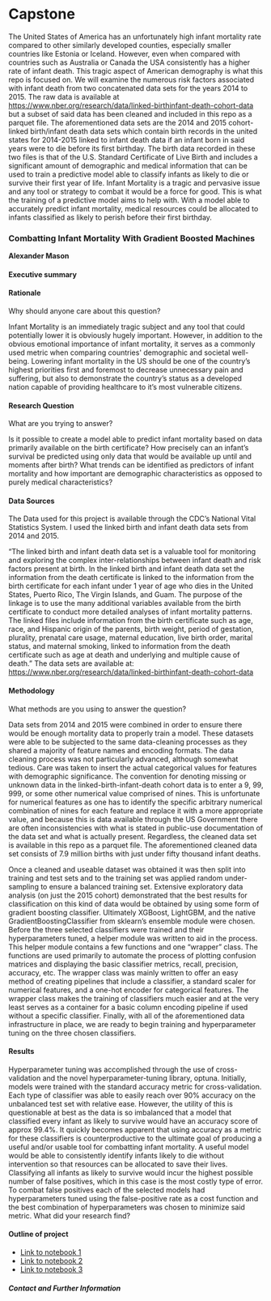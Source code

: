 # Capstone
The United States of America has an unfortunately high infant mortality rate compared to other similarly developed counties, especially smaller countries like Estonia or Iceland. However, even when compared with countries such as Australia or Canada the USA consistently has a higher rate of infant death. This tragic aspect of American demography is what this repo is focused on. We will examine the numerous risk factors associated with infant death from two concatenated data sets for the years 2014 to 2015. The raw data is available at https://www.nber.org/research/data/linked-birthinfant-death-cohort-data but a subset of said data has been cleaned and included in this repo as a parquet file. The aforementioned data sets are the 2014 and 2015 cohort-linked birth/infant death data sets which contain birth records in the united states for 2014-2015 linked to infant death data if an infant born in said years were to die before its first birthday. The birth data recorded in these two files is that of the  U.S. Standard Certificate of Live Birth and includes a significant amount of demographic and medical information that can be used to train a predictive model able to classify infants as likely to die or survive their first year of life. Infant Mortality is a tragic and pervasive issue and any tool or strategy to combat it would be a force for good. This is what the training of a predictive model aims to help with. With a model able to accurately predict infant mortality, medical resources could be allocated to infants classified as likely to perish before their first birthday. 


### Combatting Infant Mortality With Gradient Boosted Machines

**Alexander Mason**

#### Executive summary

#### Rationale
Why should anyone care about this question?

Infant Mortality is an immediately tragic subject and any tool that could potentially lower it is obviously hugely important. However, in addition to the obvious emotional importance of infant mortality, it serves as a commonly used metric when comparing countries' demographic and societal well-being. Lowering infant mortality in the US should be one of the country’s highest priorities first and foremost to decrease unnecessary pain and suffering, but also to demonstrate the country’s status as a developed nation capable of providing healthcare to it’s most vulnerable citizens.  


#### Research Question
What are you trying to answer?

Is it possible to create a model able to predict infant mortality based on data primarily available on the birth certificate? How precisely can an infant’s survival be predicted using only data that would be available up until and moments after birth? What trends can be identified as predictors of infant mortality and how important are demographic characteristics as opposed to purely medical characteristics?

#### Data Sources

The Data used for this project is available through the CDC’s National Vital Statistics System. I used the linked birth and infant death data sets from 2014 and 2015. 

“The linked birth and infant death data set is a valuable tool for monitoring and exploring the complex inter-relationships between infant death and risk factors present at birth. In the linked birth and infant death data set the information from the death certificate is linked to the information from the birth certificate for each infant under 1 year of age who dies in the United States, Puerto Rico, The Virgin Islands, and Guam. The purpose of the linkage is to use the many additional variables available from the birth certificate to conduct more detailed analyses of infant mortality patterns. The linked files include information from the birth certificate such as age, race, and Hispanic origin of the parents, birth weight, period of gestation, plurality, prenatal care usage, maternal education, live birth order, marital status, and maternal smoking, linked to information from the death certificate such as age at death and underlying and multiple cause of death.”
The data sets are available at: https://www.nber.org/research/data/linked-birthinfant-death-cohort-data


#### Methodology
What methods are you using to answer the question?

Data sets from 2014 and 2015 were combined in order to ensure there would be enough mortality data to properly train a model. These datasets were able to be subjected to the same data-cleaning processes as they shared a majority of feature names and encoding formats. The data cleaning process was not particularly advanced, although somewhat tedious. Care was taken to insert the actual categorical values for features with demographic significance. 
 The convention for denoting missing or unknown data in the linked-birth-infant-death cohort data is to enter a 9, 99, 999, or some other numerical value comprised of nines. This is unfortunate for numerical features as one has to identify the specific arbitrary numerical combination of nines for each feature and replace it with a more appropriate value, and because this is data available through the US Government there are often inconsistencies with what is stated in public-use documentation of the data set and what is actually present. Regardless, the cleaned data set is available in this repo as a parquet file. 
The aforementioned cleaned data set consists of 7.9 million births with just under fifty thousand infant deaths. 

Once a cleaned and useable dataset was obtained it was then split into training and test sets and to the training set was applied random under-sampling to ensure a balanced training set. Extensive exploratory data analysis (on just the 2015 cohort) demonstrated that the best results for classification on this kind of data would be obtained by using some form of gradient boosting classifier. Ultimately XGBoost, LightGBM, and the native GradientBoostingClassifier from sklearn’s ensemble module were chosen. 
Before the three selected classifiers were trained and their hyperparameters tuned, a helper module was written to aid in the process. This helper module contains a few functions and one “wrapper” class. The functions are used primarily to automate the process of plotting confusion matrices and displaying the basic classifier metrics, recall, precision, accuracy, etc. 
The wrapper class was mainly written to offer an easy method of creating pipelines that include a classifier, a standard scaler for numerical features, and a one-hot encoder for categorical features. The wrapper class makes the training of classifiers much easier and at the very least serves as a container for a basic column encoding pipeline if used without a specific classifier. Finally, with all of the aforementioned data infrastructure in place, we are ready to begin training and hyperparameter tuning on the three chosen classifiers. 


 

#### Results

Hyperparameter tuning was accomplished through the use of cross-validation and the novel hyperparameter-tuning library, optuna. Initially, models were trained with the standard accuracy metric for cross-validation. Each type of classifier was able to easily reach over 90% accuracy on the unbalanced test set with relative ease. However, the utility of this is questionable at best as the data is so imbalanced that a model that classified every infant as likely to survive would have an accuracy score of approx 99.4%. It quickly becomes apparent that using accuracy as a metric for these classifiers is counterproductive to the ultimate goal of producing a useful and/or usable tool for combatting infant mortality. 
A useful model would be able to consistently identify infants likely to die without intervention so that resources can be allocated to save their lives. Classifying all infants as likely to survive would incur the highest possible number of false positives, which in this case is the most costly type of error. To combat false positives each of the selected models had hyperparameters tuned using the false-positive rate as a cost function and the best combination of hyperparameters was chosen to minimize said metric. 
What did your research find?









#### Outline of project

- [Link to notebook 1](https://github.com/alexanderomason/Capstone/blob/main/Capstone.ipynb)
- [Link to notebook 2](https://github.com/alexanderomason/Capstone/blob/main/capstone_hyperparams.ipynb)
- [Link to notebook 3](https://github.com/alexanderomason/Capstone/blob/main/Visualizations.ipynb)


##### Contact and Further Information

